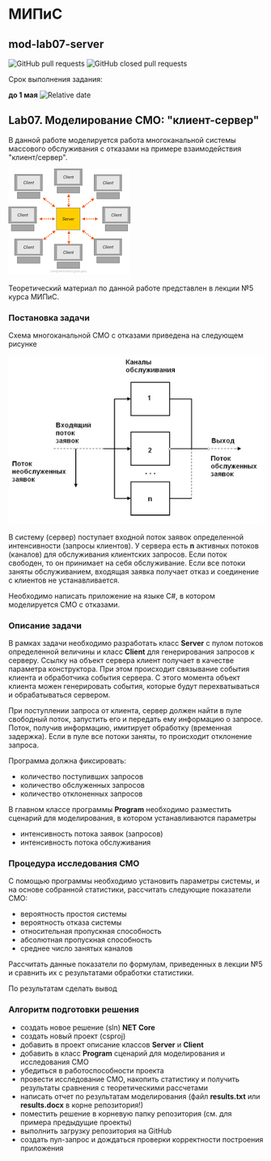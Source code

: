 # МИПиС
## mod-lab07-server

![GitHub pull requests](https://img.shields.io/github/issues-pr/UNN-IASR/mod-lab07-server)
![GitHub closed pull requests](https://img.shields.io/github/issues-pr-closed/UNN-IASR/mod-lab07-server)

Срок выполнения задания:

**до 1 мая** ![Relative date](https://img.shields.io/date/1651438800)  


## Lab07. Моделирование СМО: "клиент-сервер"

В данной работе моделируется работа многоканальной системы массового обслуживания с отказами на примере взаимодействия "клиент/сервер".

![](./images/2.png)

Теоретический материал по данной работе представлен в лекции №5 курса МИПиС.


### Постановка задачи

Схема многоканальной СМО с отказами приведена на следующем рисунке

![](./images/1.png)

В систему (сервер) поступает входной поток заявок определенной интенсивности (запросы клиентов). У сервера есть **n** активных потоков (каналов) для обслуживания клиентских запросов. Если поток свободен, то он принимает на себя обслуживание. Если все потоки заняты обслуживанием, входящая заявка получает отказ и соединение с клиентов не устанавливается.

Необходимо написать приложение на языке C\#, в котором моделируется СМО с отказами.

### Описание задачи

В рамках задачи необходимо разработать класс **Server** с пулом потоков определенной величины и класс **Client** для генерирования запросов к серверу. Ссылку на объект сервера клиент получает в качестве параметра конструктора. При этом происходит связывание события клиента и обработчика события сервера. С этого момента объект клиента можен генерировать события, которые будут перехватываться и обрабатываться сервером.

При поступлении запроса от клиента, сервер должен найти в пуле свободный поток, запустить его и передать ему информацию о запросе. Поток, получив информацию, имитирует обработку (временная задержка). Если в пуле все потоки заняты, то происходит отклонение запроса.

Программа должна фиксировать:

- количество поступивших запросов
- количество обслуженных запросов
- количество отклоненных запросов

В главном классе программы **Program** необходимо разместить сценарий для моделирования, в котором устанавливаются параметры

- интенсивность потока заявок (запросов)
- интенсивность потока обслуживания

### Процедура исследования СМО

С помощью программы необходимо установить параметры системы, и на основе собранной статистики, рассчитать следующие показатели СМО:

- вероятность простоя системы
- вероятность отказа системы
- относительная пропускная способность
- абсолютная пропускная способность
- среднее число занятых каналов

Рассчитать данные показатели по формулам, приведенных в лекции №5 и сравнить их с результатами обработки статистики.

По результатам сделать вывод

### Алгоритм подготовки решения

- создать новое решение (sln) **NET Core**
- создать новый проект (csproj)
- добавить в проект описание классов **Server** и **Client**
- добавить в класс **Program** сценарий для моделирования и исследования СМО
- убедиться в работоспособности проекта
- провести исследование СМО, накопить статистику и получить результаты сравнения с теоретическими рассчетами
- написать отчет по результатам моделирования (файл **results.txt** или **results.docx** в корне репозитория!)
- поместить решение в корневую папку репозитория (см. для примера предыдущие проекты)
- выполнить загрузку репозитория на GitHub
- создать пул-запрос и дождаться проверки корректности построения приложения




